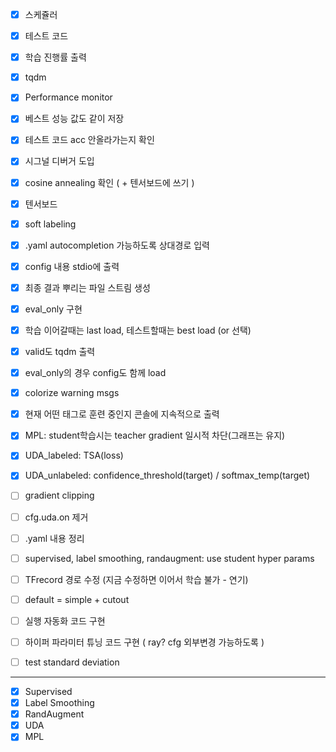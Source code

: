 - [x] 스케쥴러
- [x] 테스트 코드
- [x] 학습 진행률 출력
- [x] tqdm
- [x] Performance monitor
- [x] 베스트 성능 값도 같이 저장
- [x] 테스트 코드 acc 안올라가는지 확인
- [x] 시그널 디버거 도입
- [x] cosine annealing 확인 ( + 텐서보드에 쓰기 )
- [x] 텐서보드
- [x] soft labeling
- [x] .yaml autocompletion 가능하도록 상대경로 입력
- [x] config 내용 stdio에 출력
- [x] 최종 결과 뿌리는 파일 스트림 생성
- [x] eval_only 구현
- [x] 학습 이어갈때는 last load, 테스트할때는 best load (or 선택)
- [x] valid도 tqdm 출력
- [x] eval_only의 경우 config도 함께 load
- [x] colorize warning msgs
- [x] 현재 어떤 태그로 훈련 중인지 콘솔에 지속적으로 출력
- [x] MPL: student학습시는 teacher gradient 일시적 차단(그래프는 유지)

- [x] UDA_labeled: TSA(loss)
- [x] UDA_unlabeled: confidence_threshold(target) / softmax_temp(target)

- [ ] gradient clipping
- [ ] cfg.uda.on 제거
- [ ] .yaml 내용 정리
- [ ] supervised, label smoothing, randaugment: use student hyper params

- [ ] TFrecord 경로 수정 (지금 수정하면 이어서 학습 불가 - 연기)
- [ ] default = simple + cutout
- [ ] 실행 자동화 코드 구현
- [ ] 하이퍼 파라미터 튜닝 코드 구현 ( ray? cfg 외부변경 가능하도록 )
- [ ] test standard deviation

---

- [x] Supervised
- [x] Label Smoothing
- [x] RandAugment
- [x] UDA
- [x] MPL
